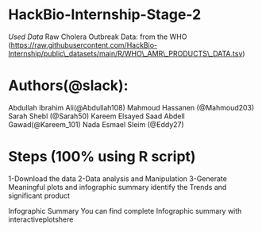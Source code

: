 # HackBio-Internship-Stage-2

*Used Data*
Raw Cholera Outbreak Data:
from the WHO (https://raw.githubusercontent.com/HackBio-Internship/public\_datasets/main/R/WHO\_AMR\_PRODUCTS\_DATA.tsv)

# Authors(@slack):
Abdullah Ibrahim Ali(@Abdullah108)
Mahmoud Hassanen (@Mahmoud203)
Sarah Shebl (@Sarah50)
Kareem Elsayed Saad Abdell Gawad(@Kareem_101)
Nada Esmael Sleim (@Eddy27)

# Steps (100% using R script)
1-Download the data
2-Data analysis and Manipulation
3-Generate Meaningful plots and infographic summary identify the Trends and significant product

Infographic Summary
You can find complete Infographic summary with interactiveplotshere
